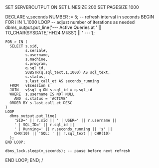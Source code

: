 SET SERVEROUTPUT ON
SET LINESIZE 200
SET PAGESIZE 1000

DECLARE
  v_seconds NUMBER := 5;  -- refresh interval in seconds
BEGIN
  FOR i IN 1..1000 LOOP  -- adjust number of iterations as needed
    dbms_output.put_line('--- Active Queries at ' || TO_CHAR(SYSDATE,'HH24:MI:SS') || ' ---');

    FOR r IN (
      SELECT s.sid,
             s.serial#,
             s.username,
             s.machine,
             s.program,
             q.sql_id,
             SUBSTR(q.sql_text,1,1000) AS sql_text,
             s.status,
             s.last_call_et AS seconds_running
      FROM   v$session s
      JOIN   v$sql q ON s.sql_id = q.sql_id
      WHERE  s.username IS NOT NULL
        AND  s.status = 'ACTIVE'
      ORDER BY s.last_call_et DESC
    )
    LOOP
      dbms_output.put_line(
        'SID=' || r.sid || ' | USER=' || r.username ||
        ' | SQL_ID=' || r.sql_id || 
        ' | Running=' || r.seconds_running || 's' ||
        CHR(10) || 'SQL: ' || r.sql_text || CHR(10)
      );
    END LOOP;

    dbms_lock.sleep(v_seconds); -- pause before next refresh
  END LOOP;
END;
/

